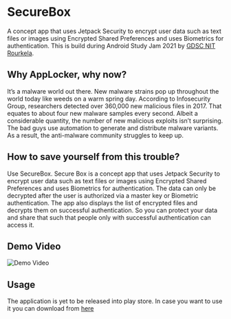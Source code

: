 # SecureBox

A concept app that uses Jetpack Security to encrypt user data such as text files or images using Encrypted Shared Preferences and uses Biometrics for authentication.
This is build during Android Study Jam 2021 by [GDSC NIT Rourkela](https://github.com/dscnitrourkela).

## Why AppLocker, why now?

It’s a malware world out there. New malware strains pop up throughout the world today like weeds on a warm spring day. 
According to Infosecurity Group, researchers detected over 360,000 new malicious files in 2017. That equates to about four new malware samples every second. Albeit a considerable quantity, the number of new malicious exploits isn’t surprising. The bad guys use automation to generate and distribute malware variants. As a result, the anti-malware community struggles to keep up.

## How to save yourself from this trouble?

Use SecureBox. Secure Box is a concept app that uses Jetpack Security to encrypt user data such as text files or images using Encrypted Shared Preferences and uses Biometrics for authentication. The data can only be decrypted after the user is authorized via a master key or Biometric authentication. The app also displays the list of encrypted files and decrypts them on successful authentication. So you can protect your data and share that such that people only with successful authentication can access it.

## Demo Video 
![Demo Video](./demo/demo.gif)

## Usage
The application is yet to be released into play store. In case you want to use it  you can download from [here](./securebox/app/build/outputs/apk/debug/app-debug.apk)